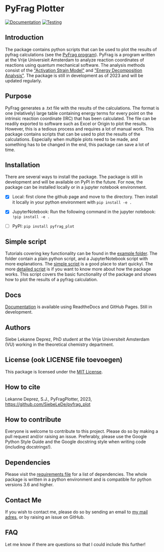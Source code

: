 # PyFrag Plotter

[![Documentation](https://github.com/SiebeLeDe/pyfrag_plot/actions/workflows/build_docs.yml/badge.svg)](https://github.com/SiebeLeDe/pyfrag_plot/actions/workflows/build_docs.yml) [![Testing](https://github.com/SiebeLeDe/pyfrag_plot/actions/workflows/test.yml/badge.svg)](https://github.com/SiebeLeDe/pyfrag_plot/actions/workflows/test.yml)

## Introduction

The package contains python scripts that can be used to plot the results of pyfrag calculations (see the [PyFrag program](https://pyfragdocument.readthedocs.io/en/latest/install.html)). PyFrag is a program written at the Vrije Universieit Amsterdam to analyze reaction coordinates of reactions using quantum mechanical software. The analysis methods consist of the ["Activation Strain Model"](https://www.nature.com/articles/s41596-019-0265-0) and ["Energy Decomposition Analysis"](https://onlinelibrary.wiley.com/doi/10.1002/9780470125922.ch1). The package is still in development as of 2023 and will be updated regularly.

## Purpose

PyFrag generates a .txt file with the results of the calculations. The format is one (relatively) large table containing energy terms for every point on the intrinsic reaction coordinate (IRC) that has been calculated. The file can be readily exported to software such as Excel or Origin to plot the results. However, this is a tedious process and requires a lot of manual work. This package contains scripts that can be used to plot the results of the calculations. Especially when multiple plots need to be made, and something has to be changed in the end, this package can save a lot of time.

## Installation

There are several ways to install the package. The package is still in development and will be available on PyPI in the future. For now, the package can be installed locally or in a jupyter notebook environment.

- [x] Local: first clone the github page and move to the directory. Then install it locally in your python environment with
``pip install -e .``

- [x] JupyterNotebook: Run the following command in the jupyter notebook:
``!pip install -e .``

- [ ] PyPI: ``pip install pyfrag_plot``

## Simple script

Tutorials covering key functionality can be found in the [example folder](example). The folder contain a plain python script, and a JupyterNotebook script with more explanations. The [simple script](example/example_pyfrag_plotter.py) is a good place to start quickyl. The more [detailed script](example/example_pyfrag_plotter.ipynb) is if you want to know more about how the package works. This script covers the basic functionality of the package and shows how to plot the results of a pyfrag calculation.

## Docs

[Documentation](https://siebelede.github.io/pyfrag_plot/) is available using ReadtheDocs and GitHub Pages. Still in development.

## Authors

Siebe Lekanne Deprez, PhD student at the Vrije Universiteit Amsterdam (VU) working in the theoretical chemistry department.

## License (ook LICENSE file toevoegen)

This package is licensed under the [MIT License](LICENSE.txt).

## How to cite

Lekanne Deprez, S.J., PyFragPlotter, 2023, https://github.com/SiebeLeDe/pyfrag_plot

## How to contribute

Everyone is welcome to contribute to this project. Please do so by making a pull request and/or raising an issue. Preferably, please use the Google Python Style Guide and the Google docstring style when writing code (including docstrings!).

## Dependencies

Please visit the [requirements file](requirements.txt) for a list of dependencies. The whole package is written in a python environment and is compatible for python versions 3.6 and higher.

## Contact Me

If you wish to contact me, please do so by sending an email to [my mail adres](s.j.lekanne.deprez@vu.nl), or by raising an issue on GitHub.

## FAQ

Let me know if there are questions so that I could include this further!
